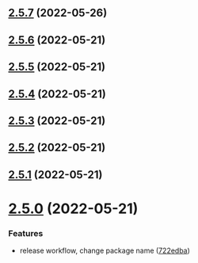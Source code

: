 ## [2.5.7](https://github.com/sensrtrx/mingo-node-ethernet-ip/compare/v2.5.6...v2.5.7) (2022-05-26)



## [2.5.6](https://github.com/sensrtrx/mingo-node-ethernet-ip/compare/v2.5.5...v2.5.6) (2022-05-21)



## [2.5.5](https://github.com/sensrtrx/mingo-node-ethernet-ip/compare/v2.5.4...v2.5.5) (2022-05-21)



## [2.5.4](https://github.com/sensrtrx/mingo-node-ethernet-ip/compare/v2.5.3...v2.5.4) (2022-05-21)



## [2.5.3](https://github.com/sensrtrx/mingo-node-ethernet-ip/compare/v2.5.2...v2.5.3) (2022-05-21)



## [2.5.2](https://github.com/sensrtrx/mingo-node-ethernet-ip/compare/v2.5.1...v2.5.2) (2022-05-21)



## [2.5.1](https://github.com/sensrtrx/mingo-node-ethernet-ip/compare/v2.5.0...v2.5.1) (2022-05-21)



# [2.5.0](https://github.com/sensrtrx/mingo-node-ethernet-ip/compare/722edba8ced394e3b5efbd992acbd23779696113...v2.5.0) (2022-05-21)


### Features

* release workflow, change package name ([722edba](https://github.com/sensrtrx/mingo-node-ethernet-ip/commit/722edba8ced394e3b5efbd992acbd23779696113))



